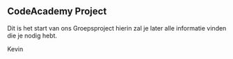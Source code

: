 ## CodeAcademy Project

Dit is het start van ons Groepsproject hierin zal je later alle informatie vinden die je nodig hebt.

Kevin

